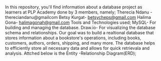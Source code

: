 In this repository, you'll find information about a database project as learners at PLP Academy done by 3 members, namely;
Therecia Ndanu - thereciandanu@gmailcom
Betsy Kurgat- betsycheps@gmail.com
Halima Gona- halimagonah@gmail.com
Tools and Technologies used;
MySQL- For building and managing the database.
Draw.io- For visualizing the database schema and relationships.
Our goal was to build a realtional database that stores information about a bookstore's operations, including books, customers, authors, orders, shipping, and many more. 
The database helps to efficiently store all necessary data and allows for quick retrievala and analysis.
Attched below is the Entity -Relationship Diagram(ERD);
